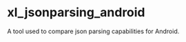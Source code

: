 xl_jsonparsing_android
======================

A tool used to compare json parsing capabilities for Android.